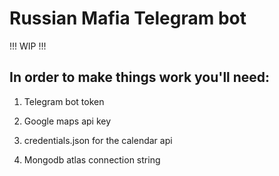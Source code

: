 # Russian Mafia Telegram bot

!!! WIP !!!

## In order to make things work you'll need:

1. Telegram bot token

2. Google maps api key

3. credentials.json for the calendar api

4. Mongodb atlas connection string